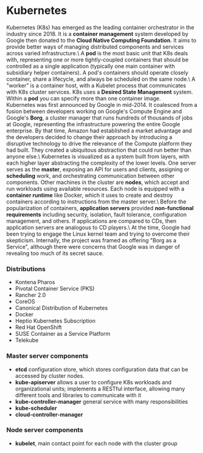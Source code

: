 # Kubernetes
Kubernetes (K8s) has emerged as the leading container orchestrator in the industry since 2018. It is a **container management** system developed by Google then donated to the **Cloud Native Computing Foundation**. It aims to provide better ways of managing distributed components and services across varied infrastructure.\ 
A **pod** is the most basic unit that K8s deals with, representing one or more tightly-coupled containers that should be controlled as a single application (typically one main container with subsidiary helper containers). A pod's containers should operate closely container, share a lifecycle, and always be scheduled on the same node.\ 
A "worker" is a container host, with a Kubelet process that communicates with K8s cluster services. K8s uses a **Desired State Management** system. Within a **pod** you can specify more than one container image.\
Kubernetes was first announced by Google in mid-2014. It coalesced from a fusion between developers working on Google's Compute Engine and Google's **Borg**, a cluster manager that runs hundreds of thousands of jobs at Google, representing the infrastructure powering the entire Google enterprise. By that time, Amazon had established a market advantage and the developers decided to change their approach by introducing a disruptive technology to drive the relevance of the Compute platform they had built. They created a ubiquitous abstraction that could run better than anyone else.\ 
Kubernetes is visualized as a system built from layers, with each higher layer abstracting the complexity of the lower levels. One server serves as the **master**, exposing an API for users and clients, assigning or **scheduling** work, and orchestrating communication between other components. Other machines in the cluster are **nodes**, which accept and run workloads using available resources. Each node is equipped with a **container runtime** like Docker, which it uses to create and destroy containers according to instructions from the master server.\ 
Before the popularization of containers, **application servers** provided **non-functional requirements** including security, isolation, fault tolerance, configuration management, and others. If applications are compared to CDs, then application servers are analogous to CD players.\ 
At the time, Google had been trying to engage the Linux kernel team and trying to overcome their skepticism. Internally, the project was framed as offering "Borg as a Service", although there were concerns that Google was in danger of revealing too much of its secret sauce.
### Distributions
  - Kontena Pharos
  - Pivotal Container Service (PKS)
  - Rancher 2.0
  - CoreOS
  - Canonical Distribution of Kubernetes
  - Docker
  - Heptio Kubernetes Subscription
  - Red Hat OpenShift
  - SUSE Container as a Service Platform
  - Telekube
### Master server components
  - **etcd** configuration store, which stores configuration data that can be accessed by cluster nodes.
  - **kube-apiserver** allows a user to configure K8s workloads and organizational units; implements a RESTful interface, allowing many different tools and libraries to communicate with it
  - **kube-controller-manager** general service with many responsibilities
  - **kube-scheduler**
  - **cloud-controller-manager**
### Node server components
  - **kubelet**, main contact point for each node with the cluster group
